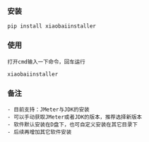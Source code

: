### 安装
    pip install xiaobaiinstaller

### 使用
    打开cmd输入一下命令，回车运行

    xiaobaiinstaller

### 备注
    - 目前支持：JMeter与JDK的安装
    - 可以手动获取JMeter或者JDK的版本，推荐选择新版本
    - 软件默认安装在D盘下，也可自定义安装在其它目录下
    - 后续再增加其它软件安装